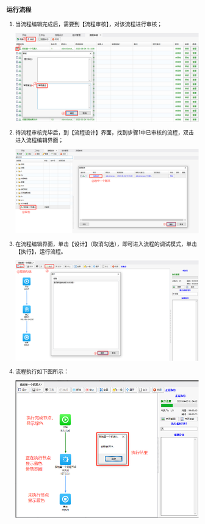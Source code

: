 ### 运行流程

1. 当流程编辑完成后，需要到【流程审核】，对该流程进行审核；

   ![image-20230804153444956](Function.assets/image-20230804153444956.png)

2. 待流程审核完毕后，到【流程设计】界面，找到步骤1中已审核的流程，双击进入流程编辑界面；

   ![image-20230804153550771](Function.assets/image-20230804153550771.png)

3. 在流程编辑界面，单击【设计】（取消勾选），即可进入流程的调试模式，单击【执行】，运行流程。

   ![image-20230804153823714](Function.assets/image-20230804153823714.png)

4. 流程执行如下图所示：

   ![image-20220509150752617](Function.assets/image-20220509150752617.png)



